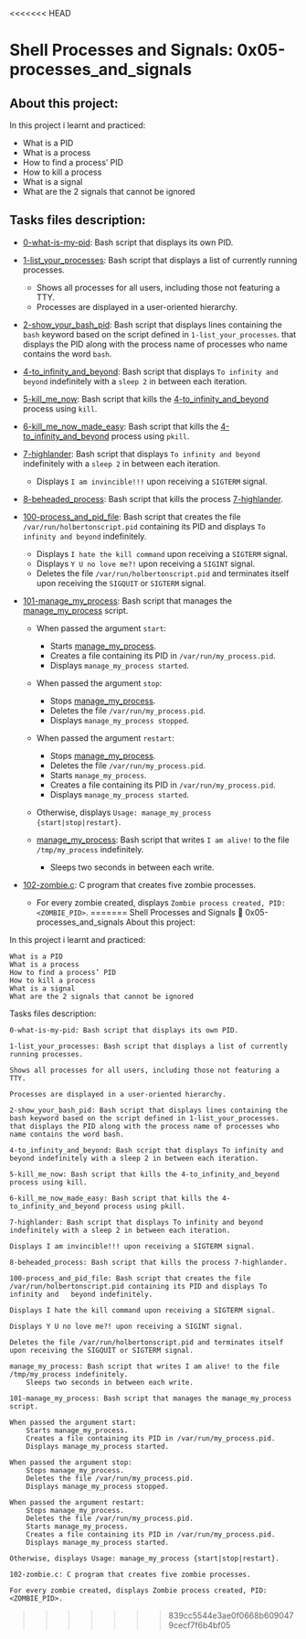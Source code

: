 <<<<<<< HEAD
# Shell Processes and Signals: 0x05-processes_and_signals
## About this project:
In this project i learnt and practiced:
- What is a PID
- What is a process
- How to find a process’ PID
- How to kill a process
- What is a signal
- What are the 2 signals that cannot be ignored
## Tasks files description:

* [0-what-is-my-pid](./0-what-is-my-pid): Bash script that displays its own PID.

* [1-list_your_processes](./1-list_your_processes): Bash script that displays a
  list of currently running processes.
  * Shows all processes for all users, including those not featuring a TTY.
  * Processes are displayed in a user-oriented hierarchy.

* [2-show_your_bash_pid](./2-show_your_bash_pid): Bash script that displays lines
  containing the `bash` keyword based on the script defined in `1-list_your_processes`.
  that displays the PID along with the process name of processes who name contains the
  word `bash`.

* [4-to_infinity_and_beyond](./4-to_infinity_and_beyond): Bash script that displays
  `To infinity and beyond` indefinitely with a `sleep 2` in between each iteration.

* [5-kill_me_now](./5-kill_me_now): Bash script that kills the
  [4-to_infinity_and_beyond](./4-to_infinity_and_beyond) process using `kill`.

* [6-kill_me_now_made_easy](./6-kill_me_now_made_easy): Bash script that kills the
  [4-to_infinity_and_beyond](./4-to_infinity_and_beyond) process using `pkill`.

* [7-highlander](./7-highlander): Bash script that displays `To infinity and beyond`
  indefinitely with a `sleep 2` in between each iteration.
  * Displays `I am invincible!!!` upon receiving a `SIGTERM` signal.

* [8-beheaded_process](./8-beheaded_process): Bash script that kills the process
  [7-highlander](./7-highlander).

* [100-process_and_pid_file](./100-process_and_pid_file): Bash script that creates the file
  `/var/run/holbertonscript.pid` containing its PID and displays `To infinity and
  beyond` indefinitely.
  * Displays `I hate the kill command` upon receiving a `SIGTERM` signal.
  * Displays `Y U no love me?!` upon receiving a `SIGINT` signal.
  * Deletes the file `/var/run/holbertonscript.pid` and terminates itself
  upon receiving the `SIGQUIT` or `SIGTERM` signal.

* [101-manage_my_process](./101-manage_my_process): Bash script that manages the
  [manage_my_process](./manage_my_process) script.
  * When passed the argument `start`:
    * Starts [manage_my_process](./manage_my_process).
    * Creates a file containing its PID in `/var/run/my_process.pid`.
    * Displays `manage_my_process started`.
  * When passed the argument `stop`:
    * Stops [manage_my_process](./manage_my_process).
    * Deletes the file `/var/run/my_process.pid`.
    * Displays `manage_my_process stopped`.
  * When passed the argument `restart`:
    * Stops [manage_my_process](./manage_my_process).
    * Deletes the file `/var/run/my_process.pid`.
    * Starts `manage_my_process`.
    * Creates a file containing its PID in `/var/run/my_process.pid`.
    * Displays `manage_my_process started`.
  * Otherwise, displays `Usage: manage_my_process {start|stop|restart}`.
 
  * [manage_my_process](./manage_my_process): Bash script that writes `I am alive!` to the file
  `/tmp/my_process` indefinitely.
    * Sleeps two seconds in between each write.

* [102-zombie.c](./102-zombie.c): C program that creates five zombie processes.
  * For every zombie created, displays `Zombie process created, PID:
  <ZOMBIE_PID>`.
=======
Shell Processes and Signals 📃 0x05-processes_and_signals
About this project:

In this project i learnt and practiced:

    What is a PID
    What is a process
    How to find a process’ PID
    How to kill a process
    What is a signal
    What are the 2 signals that cannot be ignored

Tasks files description:

    0-what-is-my-pid: Bash script that displays its own PID.

    1-list_your_processes: Bash script that displays a list of currently running processes.

    Shows all processes for all users, including those not featuring a TTY.

    Processes are displayed in a user-oriented hierarchy.

    2-show_your_bash_pid: Bash script that displays lines containing the bash keyword based on the script defined in 1-list_your_processes. that displays the PID along with the process name of processes who name contains the word bash.

    4-to_infinity_and_beyond: Bash script that displays To infinity and beyond indefinitely with a sleep 2 in between each iteration.

    5-kill_me_now: Bash script that kills the 4-to_infinity_and_beyond process using kill.

    6-kill_me_now_made_easy: Bash script that kills the 4-to_infinity_and_beyond process using pkill.

    7-highlander: Bash script that displays To infinity and beyond indefinitely with a sleep 2 in between each iteration.

    Displays I am invincible!!! upon receiving a SIGTERM signal.

    8-beheaded_process: Bash script that kills the process 7-highlander.

    100-process_and_pid_file: Bash script that creates the file /var/run/holbertonscript.pid containing its PID and displays To infinity and   beyond indefinitely.

    Displays I hate the kill command upon receiving a SIGTERM signal.

    Displays Y U no love me?! upon receiving a SIGINT signal.

    Deletes the file /var/run/holbertonscript.pid and terminates itself upon receiving the SIGQUIT or SIGTERM signal.

    manage_my_process: Bash script that writes I am alive! to the file /tmp/my_process indefinitely.
        Sleeps two seconds in between each write.

    101-manage_my_process: Bash script that manages the manage_my_process script.

    When passed the argument start:
        Starts manage_my_process.
        Creates a file containing its PID in /var/run/my_process.pid.
        Displays manage_my_process started.

    When passed the argument stop:
        Stops manage_my_process.
        Deletes the file /var/run/my_process.pid.
        Displays manage_my_process stopped.

    When passed the argument restart:
        Stops manage_my_process.
        Deletes the file /var/run/my_process.pid.
        Starts manage_my_process.
        Creates a file containing its PID in /var/run/my_process.pid.
        Displays manage_my_process started.

    Otherwise, displays Usage: manage_my_process {start|stop|restart}.

    102-zombie.c: C program that creates five zombie processes.

    For every zombie created, displays Zombie process created, PID:   <ZOMBIE_PID>.
>>>>>>> 839cc5544e3ae0f0668b6090479cecf7f6b4bf05
